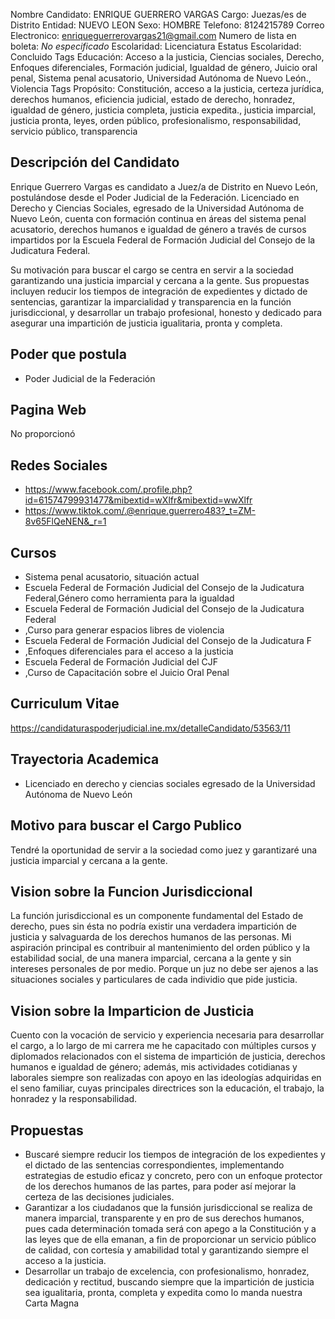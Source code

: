 Nombre Candidato: ENRIQUE GUERRERO VARGAS
Cargo: Juezas/es de Distrito
Entidad: NUEVO LEON
Sexo: HOMBRE
Telefono: 8124215789
Correo Electronico: enriqueguerrerovargas21@gmail.com
Numero de lista en boleta: *No especificado*
Escolaridad: Licenciatura
Estatus Escolaridad: Concluido
Tags Educación: Acceso a la justicia, Ciencias sociales, Derecho, Enfoques diferenciales, Formación judicial, Igualdad de género, Juicio oral penal, Sistema penal acusatorio, Universidad Autónoma de Nuevo León., Violencia
Tags Propósito: Constitución, acceso a la justicia, certeza jurídica, derechos humanos, eficiencia judicial, estado de derecho, honradez, igualdad de género, justicia completa, justicia expedita., justicia imparcial, justicia pronta, leyes, orden público, profesionalismo, responsabilidad, servicio público, transparencia


## Descripción del Candidato 

Enrique Guerrero Vargas es candidato a Juez/a de Distrito en Nuevo León, postulándose desde el Poder Judicial de la Federación. Licenciado en Derecho y Ciencias Sociales, egresado de la Universidad Autónoma de Nuevo León, cuenta con formación continua en áreas del sistema penal acusatorio, derechos humanos e igualdad de género a través de cursos impartidos por la Escuela Federal de Formación Judicial del Consejo de la Judicatura Federal.

Su motivación para buscar el cargo se centra en servir a la sociedad garantizando una justicia imparcial y cercana a la gente.  Sus propuestas incluyen reducir los tiempos de integración de expedientes y dictado de sentencias, garantizar la imparcialidad y transparencia en la función jurisdiccional, y desarrollar un trabajo profesional, honesto y dedicado para asegurar una impartición de justicia igualitaria, pronta y completa.


## Poder que postula

- Poder Judicial de la Federación


## Pagina Web

No proporcionó


## Redes Sociales

- https://www.facebook.com/.profile.php?id=61574799931477&mibextid=wXlfr&mibextid=wwXlfr
- https://www.tiktok.com/.@enrique.guerrero483?_t=ZM-8v65FlQeNEN&_r=1


## Cursos

- Sistema penal acusatorio, situación actual
- Escuela Federal de Formación Judicial del Consejo de la Judicatura Federal,Género como herramienta para la igualdad
- Escuela Federal de Formación Judicial del Consejo de la Judicatura Federal
- ,Curso para generar espacios libres de violencia
- Escuela Federal de Formación Judicial del Consejo de la Judicatura F
- ,Enfoques diferenciales para el acceso a la justicia
- Escuela Federal de Formación Judicial del CJF
- ,Curso de Capacitación  sobre el Juicio Oral Penal


## Curriculum Vitae

https://candidaturaspoderjudicial.ine.mx/detalleCandidato/53563/11


## Trayectoria Academica

- Licenciado en derecho y ciencias sociales egresado de la Universidad Autónoma de Nuevo León


## Motivo para buscar el Cargo Publico

Tendré la oportunidad de servir a la sociedad como juez y garantizaré una justicia imparcial y cercana a la gente.


## Vision sobre la Funcion Jurisdiccional

La función jurisdiccional es un componente fundamental del Estado de derecho, pues sin ésta no podría existir una verdadera impartición de justicia y salvaguarda de los derechos humanos de las personas. Mi aspiración principal es contribuir al mantenimiento del orden público y la estabilidad social, de una manera imparcial, cercana a la gente y sin intereses personales de por medio. Porque un juz no debe ser ajenos a las situaciones sociales y particulares de cada individio que pide justicia.


## Vision sobre la Imparticion de Justicia

Cuento con la vocación de servicio y experiencia necesaria para desarrollar el cargo, a lo largo de mi carrera me he capacitado con múltiples cursos y diplomados relacionados con el sistema de impartición de justicia, derechos humanos e igualdad de género; además, mis actividades cotidianas y laborales siempre son realizadas con apoyo en las ideologías adquiridas en el seno familiar, cuyas principales directrices son la educación, el trabajo, la honradez y la responsabilidad.


## Propuestas

- Buscaré siempre reducir los tiempos de integración de los expedientes y el dictado de las sentencias correspondientes, implementando estrategias de estudio eficaz y concreto, pero con un enfoque protector de los derechos humanos de las partes, para poder así mejorar la certeza de las decisiones judiciales.
- Garantizar a los ciudadanos que la funsión jurisdiccional se realiza de manera imparcial, transparente y en pro de sus derechos humanos, pues cada determinación tomada será con apego a la Constitución y a las leyes que de ella emanan, a fin de proporcionar un servicio público de calidad, con cortesía y amabilidad total y garantizando siempre el acceso a la justicia.
- Desarrollar un trabajo de excelencia, con profesionalismo, honradez, dedicación y rectitud, buscando siempre que la impartición de justicia sea igualitaria, pronta, completa y expedita como lo manda nuestra Carta Magna

